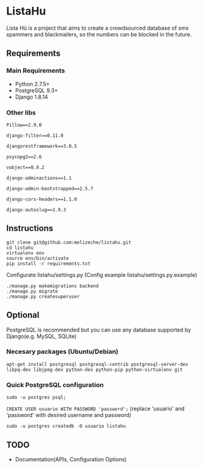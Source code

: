 # ListaHu
Lista Hũ is a project that aims to create a crowdsourced database of sms spammers and blackmailers, so the numbers can be blocked in the future.

## Requirements

### Main Requirements
* Python 2.7.5+
* PostgreSQL 9.3+
* Django 1.8.14

### Other libs
`Pillow==2.9.0`
  
`django-filter==0.11.0`

`djangorestframework==3.0.5`

`psycopg2==2.6`

`vobject==0.9.2`

`django-adminactions==1.1`

`django-admin-bootstrapped==2.5.7`

`django-cors-headers==1.1.0`

`django-autoslug==1.9.3`


## Instructions


```
git clone git@github.com:melizeche/listahu.git
cd listahu
virtualenv env
source env/bin/activate 
pip install -r requirements.txt
```
Configurate listahu/settings.py (Config example listahu/settings.py.example)

```
./manage.py makemigrations backend
./manage.py migrate
./manage.py createsuperuser
```
## Optional

PostgreSQL is recommended but you can use any database supported by Django(e.g. MySQL, SQLite) 

### Necesary packages (Ubuntu/Debian)

```
apt-get install postgresql postgresql-contrib postgresql-server-dev libpq-dev libjpeg-dev python-dev python-pip python-virtualenv git
```

### Quick PostgreSQL configuration

`sudo -u postgres psql;`

`CREATE USER usuario WITH PASSWORD 'password';` (replace 'usuario' and 'password' with desired username and password)

`sudo -u postgres createdb -O usuario listahu`

## TODO

- Documentation(APIs, Configuration Options)